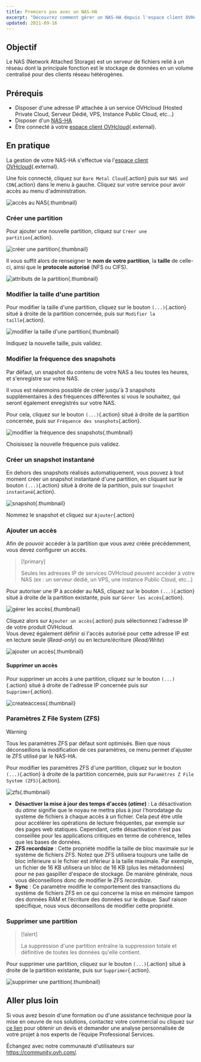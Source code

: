 ```yaml
---
title: Premiers pas avec un NAS-HA
excerpt: "Découvrez comment gérer un NAS-HA depuis l'espace client OVHcloud"
updated: 2021-09-16
---
```


## Objectif

Le NAS (Network Attached Storage) est un serveur de fichiers relié à un réseau dont la principale fonction est le stockage de données en un volume centralisé pour des clients réseau hétérogènes.

## Prérequis

- Disposer d'une adresse IP attachée à un service OVHcloud (Hosted Private Cloud, Serveur Dédié, VPS, Instance Public Cloud, etc...)
- Disposer d'un [NAS-HA](https://www.ovh.com/ca/fr/nas/)
- Être connecté à votre [espace client OVHcloud](/links/manager){.external}.

## En pratique

La gestion de votre NAS-HA s'effectue via l'[espace client OVHcloud](/links/manager){.external}.

Une fois connecté, cliquez sur `Bare Metal Cloud`{.action} puis sur `NAS and CDN`{.action} dans le menu à gauche. Cliquez sur votre service pour avoir accès au menu d'administration.

![accès au NAS](images/nas2021-01.png){.thumbnail}

### Créer une partition <a name="partition"></a>

Pour ajouter une nouvelle partition, cliquez sur `Créer une partition`{.action}.

![créer une partition](images/nas2021-02.png){.thumbnail}

Il vous suffit alors de renseigner le **nom de votre partition**, la **taille** de celle-ci, ainsi que le **protocole autorisé** (NFS ou CIFS).

![attributs de la partition](images/nas2021-03.png){.thumbnail}

### Modifier la taille d'une partition

Pour modifier la taille d'une partition, cliquez sur le bouton `(...)`{.action} situé à droite de la partition concernée, puis sur `Modifier la taille`{.action}.

![modifier la taille d'une partition](images/nas2021-04.png){.thumbnail}

Indiquez la nouvelle taille, puis validez.

### Modifier la fréquence des snapshots

Par défaut, un snapshot du contenu de votre NAS a lieu toutes les heures, et s'enregistre sur votre NAS.

Il vous est néanmoins possible de créer jusqu'à 3 snapshots supplémentaires à des fréquences différentes si vous le souhaitez, qui seront également enregistrés sur votre NAS.

Pour cela, cliquez sur le bouton `(...)`{.action} situé à droite de la partition concernée, puis sur `Fréquence des snasphots`{.action}.

![modifier la fréquence des snapshots](images/nas2021-05.png){.thumbnail}

Choisissez la nouvelle fréquence puis validez.

### Créer un snapshot instantané

En dehors des snapshots réalisés automatiquement, vous pouvez à tout moment créer un snapshot instantané d'une partition, en cliquant sur le bouton `(...)`{.action} situé à droite de la partition, puis sur `Snapshot instantané`{.action}.

![snapshot](images/nas2021-10.png){.thumbnail}

Nommez le snapshot et cliquez sur `Ajouter`{.action}

### Ajouter un accès <a name="addaccess"></a>

Afin de pouvoir accéder à la partition que vous avez créée précédemment, vous devez configurer un accès.

> [!primary]
>
> Seules les adresses IP de services OVHcloud peuvent accéder à votre NAS (ex : un serveur dédié, un VPS, une instance Public Cloud, etc...)
>

Pour autoriser une IP à accéder au NAS, cliquez sur le bouton `(...)`{.action} situé à droite de la partition existante, puis sur `Gérer les accès`{.action}.

![gérer les accès](images/nas2021-06.png){.thumbnail}

Cliquez alors sur `Ajouter un accès`{.action} puis sélectionnez l'adresse IP de votre produit OVHcloud.
<br>Vous devez également définir si l'accès autorisé pour cette adresse IP est en lecture seule (*Read-only*) ou en lecture/écriture (*Read/Write*)

![ajouter un accès](images/nas2021-07.png){.thumbnail}

#### Supprimer un accès

Pour supprimer un accès à une partition, cliquez sur le bouton `(...)`{.action} situé à droite de l'adresse IP concernée puis sur `Supprimer`{.action}.

![createaccess](images/nas2021-09.png){.thumbnail}

### Paramètres Z File System (ZFS)

> [!warning]
>
> Tous les paramètres ZFS par défaut sont optimisés. Bien que nous déconseillons la modification de ces paramètres, ce menu permet d'ajuster le ZFS utilisé par le NAS-HA.
>

Pour modifier les paramètres ZFS d'une partition, cliquez sur le bouton `(...)`{.action} à droite de la partition concernée, puis sur `Paramètres Z File System (ZFS)`{.action}.

![zfs](images/nas2021-13.png){.thumbnail}

- **Désactiver la mise à jour des temps d'accès (*atime*)** : La désactivation du *atime* signifie que le noyau ne mettra plus à jour l'horodatage du système de fichiers à chaque accès à un fichier. Cela peut être utile pour accélérer les opérations de lecture fréquentes, par exemple sur des pages web statiques. Cependant, cette désactivation n'est pas conseillée pour les applications critiques en terme de cohérence, telles que les bases de données.
- **ZFS recordsize** : Cette propriété modifie la taille de bloc maximale sur le système de fichiers ZFS. Notez que ZFS utilisera toujours une taille de bloc inférieure si le fichier est inférieur à la taille maximale. Par exemple, un fichier de 16 KB utilisera un bloc de 16 KB (plus les métadonnées) pour ne pas gaspiller d'espace de stockage. De manière générale, nous vous déconseillons donc de modifier le ZFS *recordsize*.
- **Sync** : Ce paramètre modifie le comportement des transactions du système de fichiers ZFS en ce qui concerne la mise en mémoire tampon des données RAM et l’écriture des données sur le disque. Sauf raison spécifique, nous vous déconseillons de modifier cette propriété.

### Supprimer une partition

> [!alert]
>
> La suppression d'une partition entraîne la suppression totale et définitive de toutes les données qu'elle contient.
>

Pour supprimer une partition, cliquez sur le bouton `(...)`{.action} situé à droite de la partition existante, puis sur `Supprimer`{.action}.

![supprimer une partition](images/nas2021-08.png){.thumbnail}

## Aller plus loin

Si vous avez besoin d'une formation ou d'une assistance technique pour la mise en oeuvre de nos solutions, contactez votre commercial ou cliquez sur [ce lien](https://www.ovhcloud.com/fr-ca/professional-services/) pour obtenir un devis et demander une analyse personnalisée de votre projet à nos experts de l’équipe Professional Services.

Échangez avec notre communauté d'utilisateurs sur <https://community.ovh.com/>.
